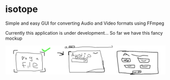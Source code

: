 # isotope
Simple and easy GUI for converting Audio and Video formats using FFmpeg

Currently this application is under development... So far we have this fancy mockup

![mockup](./mockup.png)
